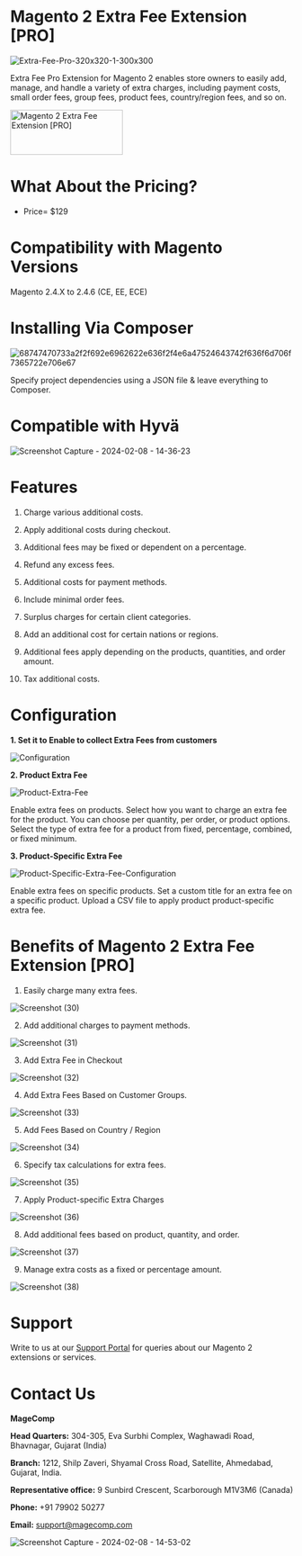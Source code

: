 # Magento 2 Extra Fee Extension [PRO]

![Extra-Fee-Pro-320x320-1-300x300](https://github.com/patelanny/magento-2-extra-fee-pro/assets/121279820/e2581abe-8df3-4bdb-ab9c-199091f5828b)

Extra Fee Pro Extension for Magento 2 enables store owners to easily add, manage, and handle a variety of extra charges, including payment costs, small order fees, group fees, product fees, country/region fees, and so on.

<a href="https://magecomp.com/magento-2-extra-fee-pro.html">
<img src="https://camo.githubusercontent.com/f0daed80e54cedb78e21b512762e63e90ee6915af7ff2c58499c865b0e679f93/68747470733a2f2f6d616765636f6d702e636f6d2f6d656469612f627574746f6e2e77656270" alt="Magento 2 Extra Fee Extension [PRO]" width="200" height="80">
</a>

# What About the Pricing?
* Price= $129
  
# Compatibility with Magento Versions
Magento 2.4.X to 2.4.6 (CE, EE, ECE)

# Installing Via Composer

![68747470733a2f2f692e6962622e636f2f4e6a47524643742f636f6d706f7365722e706e67](https://github.com/patelanny/magento-2-easy-coupon-manager/assets/121279820/cd9f4278-852a-4c9e-a5de-d6b96b0b2508)

Specify project dependencies using a JSON file & leave everything to Composer.

# Compatible with Hyvä

![Screenshot Capture - 2024-02-08 - 14-36-23](https://github.com/patelanny/magento-2-easy-coupon-manager/assets/121279820/9d2278de-e0b8-4585-9159-bc77325456e7)

# Features

1. Charge various additional costs.

2. Apply additional costs during checkout.

3. Additional fees may be fixed or dependent on a percentage.

4. Refund any excess fees.

5. Additional costs for payment methods.

6. Include minimal order fees.

7. Surplus charges for certain client categories.

8. Add an additional cost for certain nations or regions.

9. Additional fees apply depending on the products, quantities, and order amount.

10. Tax additional costs.

# Configuration

**1. Set it to Enable to collect Extra Fees from customers**

![Configuration](https://github.com/patelanny/magento-2-extra-fee-pro/assets/121279820/5daf0bc7-4e88-4b5e-84f5-2fe59e90e76d)

**2. Product Extra Fee**

![Product-Extra-Fee](https://github.com/patelanny/magento-2-extra-fee-pro/assets/121279820/10987972-bd8b-4303-8a62-e83d590b7a0d)

Enable extra fees on products. Select how you want to charge an extra fee for the product. You can choose per quantity, per order, or product options. Select the type of extra fee for a product from fixed, percentage, combined, or fixed minimum.

**3. Product-Specific Extra Fee**

![Product-Specific-Extra-Fee-Configuration](https://github.com/patelanny/magento-2-extra-fee-pro/assets/121279820/d831e729-cb82-4a5c-b8d1-b3b96242c75e)

Enable extra fees on specific products. Set a custom title for an extra fee on a specific product. Upload a CSV file to apply product product-specific extra fee.

# Benefits of Magento 2 Extra Fee Extension [PRO]

1. Easily charge many extra fees.

![Screenshot (30)](https://github.com/patelanny/magento-2-extra-fee-pro/assets/121279820/26168563-7c46-44ac-9449-14bb21e17b68)

2. Add additional charges to payment methods.

![Screenshot (31)](https://github.com/patelanny/magento-2-extra-fee-pro/assets/121279820/465bc8db-3765-49c3-b5e2-526fc9426f94)

3. Add Extra Fee in Checkout

![Screenshot (32)](https://github.com/patelanny/magento-2-extra-fee-pro/assets/121279820/4a818bad-403b-4fcc-9d62-18fb2d63297b)

4. Add Extra Fees Based on Customer Groups.

![Screenshot (33)](https://github.com/patelanny/magento-2-extra-fee-pro/assets/121279820/292670ac-832a-4ff5-a621-3032542a516e)

5. Add Fees Based on Country / Region

![Screenshot (34)](https://github.com/patelanny/magento-2-extra-fee-pro/assets/121279820/6a6c0cff-5f09-47ea-b1c7-b8a35572fe04)

6. Specify tax calculations for extra fees.

![Screenshot (35)](https://github.com/patelanny/magento-2-extra-fee-pro/assets/121279820/9a222525-d98f-4137-b2b6-81b1b08ec67d)

7. Apply Product-specific Extra Charges

![Screenshot (36)](https://github.com/patelanny/magento-2-extra-fee-pro/assets/121279820/4a3b5a14-cfbb-4d88-8f5c-4e11c1786528)

8. Add additional fees based on product, quantity, and order.

![Screenshot (37)](https://github.com/patelanny/magento-2-extra-fee-pro/assets/121279820/e5224349-7d29-4804-a53a-80241bb00391)

9. Manage extra costs as a fixed or percentage amount.

![Screenshot (38)](https://github.com/patelanny/magento-2-extra-fee-pro/assets/121279820/26d443a3-5c86-4d4e-adab-ca7e6275275a)

# Support
Write to us at our <a href="https://magecomp.com/support/">Support Portal</a> for queries about our Magento 2 extensions or services.

# Contact Us
**MageComp**

**Head Quarters:** 304-305, Eva Surbhi Complex, Waghawadi Road, Bhavnagar, Gujarat (India)

**Branch:** 1212, Shilp Zaveri, Shyamal Cross Road, Satellite, Ahmedabad, Gujarat, India.

**Representative office:** 9 Sunbird Crescent, Scarborough M1V3M6 (Canada)

**Phone:** +91 79902 50277

**Email:** support@magecomp.com

![Screenshot Capture - 2024-02-08 - 14-53-02](https://github.com/patelanny/magento-2-easy-coupon-manager/assets/121279820/94de763e-31bc-4fb3-b807-6a6108bc5eea)

